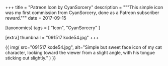+++
title = "Patreon Icon by CyanSorcery"
description = """This simple icon was my first commission from CyanSorcery, done as a Patreon subscriber reward."""
date = 2017-09-15

[taxonomies]
tags = [
    "Icon", "CyanSorcery"
]

[extra]
thumbnail = "091517 kode54.jpg"
+++

{{
    img(
        src="091517 kode54.jpg",
        alt="Simple but sweet face icon of my cat character, looking toward the viewer from a slight angle, with his tongue sticking out slightly."
    )
}}

